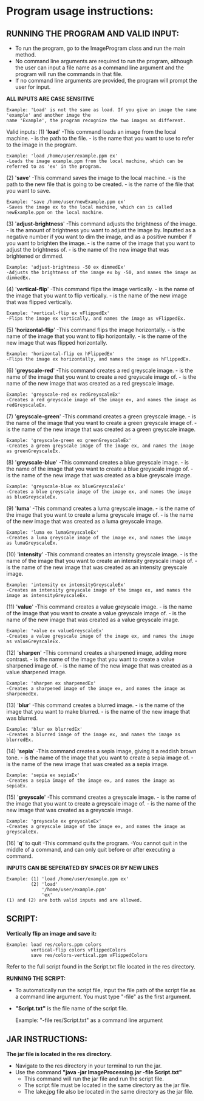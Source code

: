 # Program usage instructions:

## RUNNING THE PROGRAM AND VALID INPUT:
- To run the program, go to the ImageProgram class and run the main method.
- No command line arguments are required to run the program, although the user can input a file name as a command line argument and the program will run the commands in that file.
- If no command line arguments are provided, the program will prompt the user for input.

**ALL INPUTS ARE CASE SENSITIVE**

    Example: 'Load' is not the same as load. If you give an image the name 'example' and another image the
    name 'Example', the program recognize the two images as different.

Valid inputs:
(1) '**load**' <filepath> <filename>
-This command loads an image from the local machine.
-<filepath> is the path to the file.
-<filename> is the name that you want to use to refer to the image in the program.

    Example: 'load /home/user/example.ppm ex'
    -Loads the image example.ppm from the local machine, which can be referred to as 'ex' in the program.


(2) '**save**' <filepath> <filename>
-This command saves the image to the local machine.
-<filepath> is the path to the new file that is going to be created.
-<filename> is the name of the file that you want to save.

    Example: 'save /home/user/newExample.ppm ex'
    -Saves the image ex to the local machine, which can is called newExample.ppm on the local machine.

(3) '**adjust-brightness**' <increment> <filename> <new filename>
-This command adjusts the brightness of the image.
-<increment> is the amount of brightness you want to adjust the image by. Inputted as a negative number if you want to dim the image, and as a positive number if you want to brighten the image.
-<filename> is the name of the image that you want to adjust the brightness of.
-<new filename> is the name of the new image that was brightened or dimmed.

    Example: 'adjust-brightness -50 ex dimmedEx'
    -Adjusts the brightness of the image ex by -50, and names the image as dimmedEx.

(4) '**vertical-flip**' <filename> <new filename>
-This command flips the image vertically.
-<filename> is the name of the image that you want to flip vertically.
-<new filename> is the name of the new image that was flipped vertically.

    Example: 'vertical-flip ex vFlippedEx'
    -Flips the image ex vertically, and names the image as vFlippedEx.

(5) '**horizontal-flip**' <filename> <new filename>
-This command flips the image horizontally.
-<filename> is the name of the image that you want to flip horizontally.
-<new filename> is the name of the new image that was flipped horizontally.

    Example: 'horizontal-flip ex hFlippedEx'
    -Flips the image ex horizontally, and names the image as hFlippedEx.

(6) '**greyscale-red**' <filename> <new filename>
-This command creates a red greyscale image.
-<filename> is the name of the image that you want to create a red greyscale image of.
-<new filename> is the name of the new image that was created as a red greyscale image.

    Example: 'greyscale-red ex redGreyscaleEx'
    -Creates a red greyscale image of the image ex, and names the image as redGreyscaleEx.

(7) '**greyscale-green**' <filename> <new filename>
-This command creates a green greyscale image.
-<filename> is the name of the image that you want to create a green greyscale image of.
-<new filename> is the name of the new image that was created as a green greyscale image.

    Example: 'greyscale-green ex greenGreyscaleEx'
    -Creates a green greyscale image of the image ex, and names the image as greenGreyscaleEx.

(8) '**greyscale-blue**' <filename> <new filename>
-This command creates a blue greyscale image.
-<filename> is the name of the image that you want to create a blue greyscale image of.
-<new filename> is the name of the new image that was created as a blue greyscale image.

    Example: 'greyscale-blue ex blueGreyscaleEx'
    -Creates a blue greyscale image of the image ex, and names the image as blueGreyscaleEx.

(9) '**luma**' <filename> <new filename>
-This command creates a luma greyscale image.
-<filename> is the name of the image that you want to create a luma greyscale image of.
-<new filename> is the name of the new image that was created as a luma greyscale image.

    Example: 'luma ex lumaGreyscaleEx'
    -Creates a luma greyscale image of the image ex, and names the image as lumaGreyscaleEx.

(10) '**intensity**' <filename> <new filename>
-This command creates an intensity greyscale image.
-<filename> is the name of the image that you want to create an intensity greyscale image of.
-<new filename> is the name of the new image that was created as an intensity greyscale image.

    Example: 'intensity ex intensityGreyscaleEx'
    -Creates an intensity greyscale image of the image ex, and names the image as intensityGreyscaleEx.

(11) '**value**' <filename> <new filename>
-This command creates a value greyscale image.
-<filename> is the name of the image that you want to create a value greyscale image of.
-<new filename> is the name of the new image that was created as a value greyscale image.

    Example: 'value ex valueGreyscaleEx'
    -Creates a value greyscale image of the image ex, and names the image as valueGreyscaleEx.

(12) '**sharpen**' <filename> <new filename>
-This command creates a sharpened image, adding more contrast.
-<filename> is the name of the image that you want to create a value sharpened image of.
-<new filename> is the name of the new image that was created as a value sharpened image.

    Example: 'sharpen ex sharpenedEx'
    -Creates a sharpened image of the image ex, and names the image as sharpenedEx.

(13) '**blur**' <filename> <new filename>
-This command creates a blurred image.
-<filename> is the name of the image that you want to make blurred.
-<new filename> is the name of the new image that was blurred.

    Example: 'blur ex blurredEx'
    -Creates a blurred image of the image ex, and names the image as blurredEx.

(14) '**sepia**' <filename> <new filename>
-This command creates a sepia image, giving it a reddish brown tone.
-<filename> is the name of the image that you want to create a sepia image of.
-<new filename> is the name of the new image that was created as a sepia image.

    Example: 'sepia ex sepiaEx'
    -Creates a sepia image of the image ex, and names the image as sepiaEx.

(15) '**greyscale**' <filename> <new filename>
-This command creates a greyscale image.
-<filename> is the name of the image that you want to create a greyscale image of.
-<new filename> is the name of the new image that was created as a greyscale image.

    Example: 'greyscale ex greyscaleEx'
    -Creates a greyscale image of the image ex, and names the image as greyscaleEx.

(16) '**q**' to quit
-This command quits the program.
-You cannot quit in the middle of a command, and can only quit before or after executing a command.

**INPUTS CAN BE SEPERATED BY SPACES OR BY NEW LINES**

    Example: (1) 'load /home/user/example.ppm ex'
             (2) 'load'
                 '/home/user/example.ppm'
                 'ex'
    (1) and (2) are both valid inputs and are allowed.



## SCRIPT:

**Vertically flip an image and save it:**

    Example: load res/colors.ppm colors
             vertical-flip colors vFlippedColors
             save res/colors-vertical.ppm vFlippedColors

Refer to the full script found in the Script.txt file located in the res directory.

**RUNNING THE SCRIPT:**
- To automatically run the script file, input the file path of the script file as a command line argument. You must type "-file" as the first argument.
- **"Script.txt"** is the file name of the script file.


    Example: "-file res/Script.txt" as a command line argument

## JAR INSTRUCTIONS:

**The jar file is located in the res directory.**
- Navigate to the res directory in your terminal to run the jar. 
- Use the command **"java -jar ImageProcessing.jar -file Script.txt"**
    - This command will run the jar file and run the script file.
    - The script file must be located in the same directory as the jar file.
    - The lake.jpg file also be located in the same directory as the jar file.


